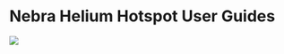 # Nebra Helium Hotspot User Guides

<img src='https://jenkins.ryanteck.uk/view/Helium/job/Helium-Guides%20Download/badge/icon?style=flat-square'>

